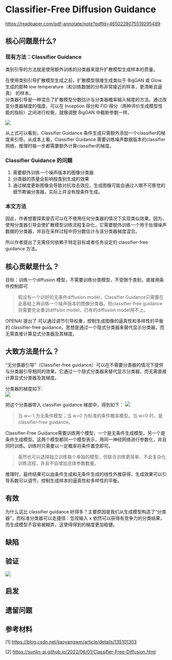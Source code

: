 # Classifier-Free Diffusion Guidance

https://readpaper.com/pdf-annotate/note?pdfId=4650228075519295489

## 核心问题是什么?

### 现有方法：Classifier Guidance

类别引导的方法就是使用额外训练的分类器来提升扩散模型生成样本的质量。 

在使用类别引导扩散模型生成之前，扩散模型很难生成类似于 BigGAN 或 Glow 生成的那种 low temperature（和训练数据的分布非常接近的样本，更清晰且逼真） 的样本。  
分类器引导是一种混合了扩散模型分数估计与分类器概率输入梯度的方法。通过改变分类器梯度的强度，可以在 Inception 得分和 FID 得分（两种评价生成模型性能的指标）之间进行权衡，就像调整 BigGAN 中截断参数一样。

![](https://caterpillarstudygroup.github.io/ImportantArticles/assets/D1-72.png)

从上式可以看到，Classifier Guidance 条件生成只需额外添加一个classifier的梯度来引导。从成本上看，Classifier Guidance 需要训练噪声数据版本的classifier网络，推理时每一步都需要额外计算classifier的梯度。

### Classifier Guidance 的问题

1. 需要额外训练一个噪声版本的图像分类器
2. 分类器的质量会影响按类别生成的效果
3. 通过梯度更新图像会导致对抗攻击效应，生成图像可能会通过人眼不可察觉的细节欺骗分类器，实际上并没有按条件生成。

### 本文方法

因此，作者想要探索是否可以在不使用任何分类器的情况下实现类似效果。因为，使用分类器引导会使扩散模型训练流程复杂化，它需要额外训练一个用于处理噪声数据的分类器，并且在采样过程中将分数估计与该分类器梯度混合。

所以作者提出了无需任何依赖于特定目标或者任务设定的 classifier-free guidance 方法。

## 核心贡献是什么？

目标：训练一个diffusion 模型，不需要训练分类模型，不受限于类别，直接用条件控制即可

> 假设有一个训好的无条件diffusion model，Classifier Guidance只需要在此基础上再训练一个噪声版本的图像分类器。但classifier-free guidance则需要完全重训diffsion model，已有的diffusion model用不上。  

OPENAI 提出了 可以通过调节引导权重，控制生成图像的逼真性和多样性的平衡的 classifier-free guidance，思想是通过一个隐式分类器来替代显示分类器，而无需直接计算显式分类器及其梯度。

## 大致方法是什么？

“无分类器引导”（Classifier-free guidance）可以在不需要分类器的情况下提供与分类器引导相同的效果。它通过一个隐式分类器来替代显示分类器，而无需直接计算显式分类器及其梯度。

分类器的梯度如下:  
![](https://caterpillarstudygroup.github.io/ImportantArticles/assets/D1-74-1.png)

把这个分类器带入 classifier guidance 梯度中，得到如下：
![](https://caterpillarstudygroup.github.io/ImportantArticles/assets/D1-74-2.png)  

> 当 w=-1 为无条件模型；当 w=0 为标准的条件概率模型。当 w>0 时，是classifier-free guidance。

Classifier-Free Guidance需要训练两个模型，一个是无条件生成模型，另一个是条件生成模型。这两个模型都同一个模型表示，用同一神经网络进行参数化，并且同时训练。训练时只需要以一定概率将条件置空即可。

> 虽然也可以选择独立训练每个单独的模型，但联合训练更简单、不会复杂化训练流程，并且不会增加总体参数数量。

推理时，最终结果可以由条件生成和无条件生成的线性外推获得，生成效果可以引导系数可以调节，控制生成样本的逼真性和多样性的平衡。

## 有效

为什么这比 classifier guidance 好得多？主要原因是我们从生成模型构造了“分类器”，而标准分类器可以走捷径：忽视输入 x 依然可以获得有竞争力的分类结果，而生成模型不容易被糊弄，这使得得到的梯度更加稳健。

## 缺陷

## 验证

![](https://caterpillarstudygroup.github.io/ImportantArticles/assets/D1-75.png)  

## 启发

## 遗留问题

## 参考材料

[1] https://blog.csdn.net/jiaoyangwm/article/details/135101303

[2] https://sunlin-ai.github.io/2022/06/01/Classifier-Free-Diffusion.html
